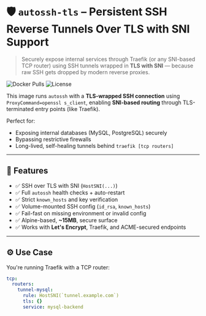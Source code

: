 # 🛡️ `autossh-tls` – Persistent SSH Reverse Tunnels Over TLS with SNI Support
> Securely expose internal services through Traefik (or any SNI-based TCP router) using SSH tunnels wrapped in **TLS with SNI** — because raw SSH gets dropped by modern reverse proxies.

![Docker Pulls](https://img.shields.io/docker/pulls/nopenix/autossh-tls?style=for-the-badge)
![License](https://img.shields.io/github/license/nopenix/autossh-tls?style=for-the-badge)

This image runs `autossh` with a **TLS-wrapped SSH connection** using `ProxyCommand=openssl s_client`, enabling **SNI-based routing** through TLS-terminated entry points (like Traefik).

Perfect for:
- Exposing internal databases (MySQL, PostgreSQL) securely
- Bypassing restrictive firewalls
- Long-lived, self-healing tunnels behind `traefik [tcp routers]`

---

## 🚀 Features

- ✅ SSH over TLS with SNI (`HostSNI(...)`)
- ✅ Full `autossh` health checks + auto-restart
- ✅ Strict `known_hosts` and key verification
- ✅ Volume-mounted SSH config (`id_rsa`, `known_hosts`)
- ✅ Fail-fast on missing environment or invalid config
- ✅ Alpine-based, **~15MB**, secure surface
- ✅ Works with **Let's Encrypt**, Traefik, and ACME-secured endpoints

---

## ⚙️ Use Case

You're running Traefik with a TCP router:

```yaml
tcp:
  routers:
    tunnel-mysql:
      rule: HostSNI(`tunnel.example.com`)
      tls: {}
      service: mysql-backend